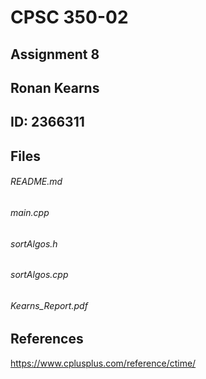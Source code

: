 # CPSC 350-02
## Assignment 8
## Ronan Kearns
## ID: 2366311

## Files
###### README.md
###### main.cpp
###### sortAlgos.h
###### sortAlgos.cpp
###### Kearns_Report.pdf
## References
https://www.cplusplus.com/reference/ctime/
